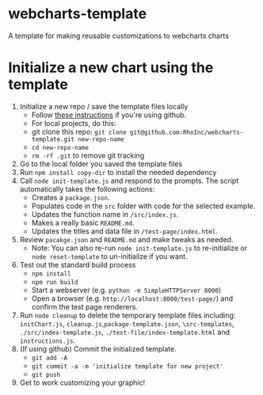 # webcharts-template
A template for making reusable customizations to webcharts charts

# Initialize a new chart using the template
1. Initialize a new repo / save the template files locally
    - Follow [these instructions](https://help.github.com/en/github/creating-cloning-and-archiving-repositories/creating-a-repository-from-a-template) if you're using github.
    - For local projects, do this:
     - git clone this repo: `git clone git@github.com:RhoInc/webcharts-template.git new-repo-name`
     - `cd new-repo-name`
     - `rm -rf .git` to remove git tracking
2. Go to the local folder you saved the template files
3. Run `npm install copy-dir` to install the needed dependency
4. Call `node init-template.js` and respond to the prompts. The script automatically takes the following actions: 
    - Creates a `package.json`.
    - Populates code in the `src` folder with code for the selected example.
    - Updates the function name in `/src/index.js`.
    - Makes a really basic `README.md`.
    - Updates the titles and data file in `/test-page/index.html`.
5. Review `pacakge.json` and `README.md` and make tweaks as needed. 
    - Note: You can also re-run `node init-template.js` to re-initialize or `node reset-template` to un-initiailze if you want. 
6. Test out the standard build process
    - `npm install`
    - `npm run build`
    - Start a webserver (e.g. `python -m SimpleHTTPServer 8000`) 
    - Open a browser (e.g. `http://localhost:8000/test-page/`) and confirm the test page renderers.
7. Run `node cleanup` to delete the temporary template files including: `initChart.js`, `cleanup.js`,`package-template.json`, `\src-templates`, `./src/index-template.js`, `./text-file/index-template.html` and `instructions.js`.
8. (If using github) Commit the initialized template. 
    - `git add -A` 
    - `git commit -a -m 'initialize template for new project'`
    - `git push`
9. Get to work customizing your graphic!